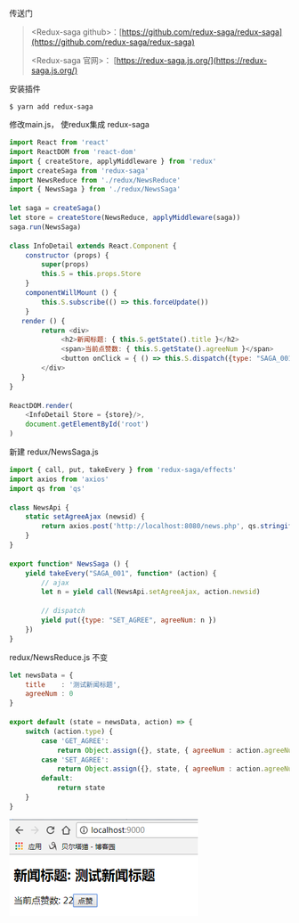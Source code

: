 传送门

> &lt;Redux-saga github&gt;：[https://github.com/redux-saga/redux-saga](https://github.com/redux-saga/redux-saga)
>
> &lt;Redux-saga 官网&gt;： [https://redux-saga.js.org/](https://redux-saga.js.org/)

安装插件

```
$ yarn add redux-saga
```

修改main.js， 使redux集成 redux-saga

```js
import React from 'react'
import ReactDOM from 'react-dom'
import { createStore, applyMiddleware } from 'redux'
import createSaga from 'redux-saga'
import NewsReduce from './redux/NewsReduce'
import { NewsSaga } from './redux/NewsSaga'

let saga = createSaga()
let store = createStore(NewsReduce, applyMiddleware(saga))
saga.run(NewsSaga)

class InfoDetail extends React.Component {
    constructor (props) {
        super(props)
        this.S = this.props.Store
    }
    componentWillMount () {
        this.S.subscribe(() => this.forceUpdate())
    }
   render () {
        return <div>
             <h2>新闻标题: { this.S.getState().title }</h2>
             <span>当前点赞数: { this.S.getState().agreeNum }</span>
             <button onClick = { () => this.S.dispatch({type: "SAGA_001", newsid: 101}) }> 点赞 </button>
        </div>
   }
}

ReactDOM.render(
    <InfoDetail Store = {store}/>, 
    document.getElementById('root')
)
```

新建 redux/NewsSaga.js

```js
import { call, put, takeEvery } from 'redux-saga/effects'
import axios from 'axios'
import qs from 'qs'

class NewsApi {
    static setAgreeAjax (newsid) {
        return axios.post('http://localhost:8080/news.php', qs.stringify({ newsid: newsid })).then(res => res.data.agree)
    }
}

export function* NewsSaga () {
    yield takeEvery("SAGA_001", function* (action) {
        // ajax
        let n = yield call(NewsApi.setAgreeAjax, action.newsid)

        // dispatch
        yield put({type: "SET_AGREE", agreeNum: n })
    })
}
```

redux/NewsReduce.js 不变

```js
let newsData = {
    title    : '测试新闻标题',
    agreeNum : 0
}

export default (state = newsData, action) => {
    switch (action.type) {
        case 'GET_AGREE':
            return Object.assign({}, state, { agreeNum : action.agreeNum })
        case 'SET_AGREE':
            return Object.assign({}, state, { agreeNum : action.agreeNum })
        default:
            return state
    }
}
```

![](/assets/daiiqjwiwijsadijdassaga.png)

